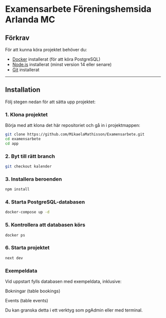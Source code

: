 # Examensarbete Föreningshemsida Arlanda MC


## Förkrav

För att kunna köra projektet behöver du:
- [Docker](https://www.docker.com/) installerat (för att köra PostgreSQL)
- [Node.js](https://nodejs.org/) installerat (minst version 14 eller senare)
- [Git](https://git-scm.com/) installerat
---

## Installation

Följ stegen nedan för att sätta upp projektet:

### 1. Klona projektet

Börja med att klona det här repositoriet och gå in i projektmappen:
```bash
git clone https://github.com/MikaelaMathisson/Examensarbete.git
cd examensarbete
cd app
```


### 2. Byt till rätt branch
```bash
git checkout kalender
```

### 3. Installera beroenden

```bash
npm install
```
### 4. Starta PostgreSQL-databasen
    
```bash
docker-compose up -d
```
### 5. Kontrollera att databasen körs
    
```bash
docker ps   
```

### 6. Starta projektet
    
```bash
next dev    
```


### Exempeldata
Vid uppstart fylls databasen med exempeldata, inklusive:

Bokningar (table bookings)

Events (table events)

Du kan granska detta i ett verktyg som pgAdmin eller med terminal.
